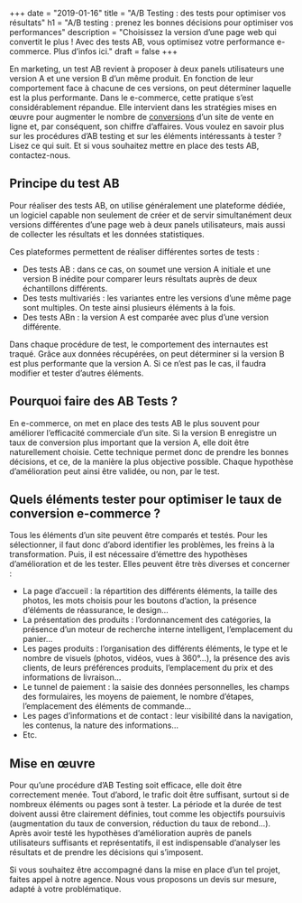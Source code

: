 +++
date = "2019-01-16"
title = "A/B Testing : des tests pour optimiser vos résultats"
h1 = "A/B testing : prenez les bonnes décisions pour optimiser vos performances"
description = "Choisissez la version d’une page web qui convertit le plus ! Avec des tests AB, vous optimisez votre performance e-commerce. Plus d’infos ici."
draft = false
+++

En marketing, un test AB revient à proposer à deux panels utilisateurs une version A et une version B d’un même produit. En fonction de leur comportement face à chacune de ces versions, on peut déterminer laquelle est la plus performante. Dans le e-commerce, cette pratique s’est considérablement répandue. Elle intervient dans les stratégies mises en œuvre pour augmenter le nombre de [conversions](/ecommerce/performance/conversion/) d’un site de vente en ligne et, par conséquent, son chiffre d’affaires. Vous voulez en savoir plus sur les procédures d’AB testing et sur les éléments intéressants à tester ? Lisez ce qui suit. Et si vous souhaitez mettre en place des tests AB, contactez-nous.

## Principe du test AB

Pour réaliser des tests AB, on utilise généralement une plateforme dédiée, un logiciel capable non seulement de créer et de servir simultanément deux versions différentes d’une page web à deux panels utilisateurs, mais aussi de collecter les résultats et les données statistiques.

Ces plateformes permettent de réaliser différentes sortes de tests :

-	Des tests AB : dans ce cas, on soumet une version A initiale et une version B inédite pour comparer leurs résultats auprès de deux échantillons différents.
-	Des tests multivariés : les variantes entre les versions d’une même page sont multiples. On teste ainsi plusieurs éléments à la fois.
-	Des tests ABn : la version A est comparée avec plus d’une version différente.

Dans chaque procédure de test, le comportement des internautes est traqué. Grâce aux données récupérées, on peut déterminer si la version B est plus performante que la version A. Si ce n’est pas le cas, il faudra modifier et tester d’autres éléments.

## Pourquoi faire des AB Tests ?

En e-commerce, on met en place des tests AB le plus souvent pour améliorer l’efficacité commerciale d’un site. Si la version B enregistre un taux de conversion plus important que la version A, elle doit être naturellement choisie. Cette technique permet donc de prendre les bonnes décisions, et ce, de la manière la plus objective possible. Chaque hypothèse d’amélioration peut ainsi être validée, ou non, par le test.

## Quels éléments tester pour optimiser le taux de conversion e-commerce ?

Tous les éléments d’un site peuvent être comparés et testés. Pour les sélectionner, il faut donc d’abord identifier les problèmes, les freins à la transformation. Puis, il est nécessaire d’émettre des hypothèses d’amélioration et de les tester. Elles peuvent être très diverses et concerner :

-	La page d’accueil : la répartition des différents éléments, la taille des photos, les mots choisis pour les boutons d’action, la présence d’éléments de réassurance, le design…
-	La présentation des produits : l’ordonnancement des catégories, la présence d’un moteur de recherche interne intelligent, l’emplacement du panier…
-	Les pages produits : l’organisation des différents éléments, le type et le nombre de visuels (photos, vidéos, vues à 360°…), la présence des avis clients, de leurs préférences produits, l’emplacement du prix et des informations de livraison…
-	Le tunnel de paiement : la saisie des données personnelles, les champs des formulaires, les moyens de paiement, le nombre d’étapes, l’emplacement des éléments de commande…
-	Les pages d’informations et de contact : leur visibilité dans la navigation, les contenus, la nature des informations…
-	Etc.

## Mise en œuvre 

Pour qu’une procédure d’AB Testing soit efficace, elle doit être correctement menée. Tout d’abord, le trafic doit être suffisant, surtout si de nombreux éléments ou pages sont à tester. La période et la durée de test doivent aussi être clairement définies, tout comme les objectifs poursuivis (augmentation du taux de conversion, réduction du taux de rebond…). Après avoir testé les hypothèses d’amélioration auprès de panels utilisateurs suffisants et représentatifs, il est indispensable d’analyser les résultats et de prendre les décisions qui s’imposent. 

Si vous souhaitez être accompagné dans la mise en place d’un tel projet, faites appel à notre agence. Nous vous proposons un devis sur mesure, adapté à votre problématique.
